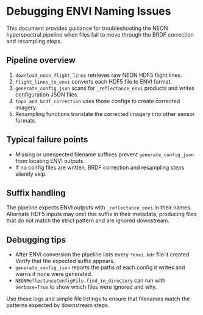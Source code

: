 # Debugging ENVI Naming Issues

This document provides guidance for troubleshooting the NEON hyperspectral
pipeline when files fail to move through the BRDF correction and resampling
steps.

## Pipeline overview

1. `download_neon_flight_lines` retrieves raw NEON HDF5 flight lines.
2. `flight_lines_to_envi` converts each HDF5 file to ENVI format.
3. `generate_config_json` scans for `_reflectance_envi` products and writes
   configuration JSON files.
4. `topo_and_brdf_correction` uses those configs to create corrected imagery.
5. Resampling functions translate the corrected imagery into other sensor
   formats.

## Typical failure points

- Missing or unexpected filename suffixes prevent `generate_config_json` from
  locating ENVI outputs.
- If no config files are written, BRDF correction and resampling steps
  silently skip.

## Suffix handling

The pipeline expects ENVI outputs with `_reflectance_envi` in their names.
Alternate HDF5 inputs may omit this suffix in their metadata, producing files
that do not match the strict pattern and are ignored downstream.

## Debugging tips

- After ENVI conversion the pipeline lists every `*envi.hdr` file it created.
  Verify that the expected suffix appears.
- `generate_config_json` reports the paths of each config it writes and warns if
  none were generated.
- `NEONReflectanceConfigFile.find_in_directory` can run with `verbose=True` to
  show which files were ignored and why.

Use these logs and simple file listings to ensure that filenames match the
patterns expected by downstream steps.

